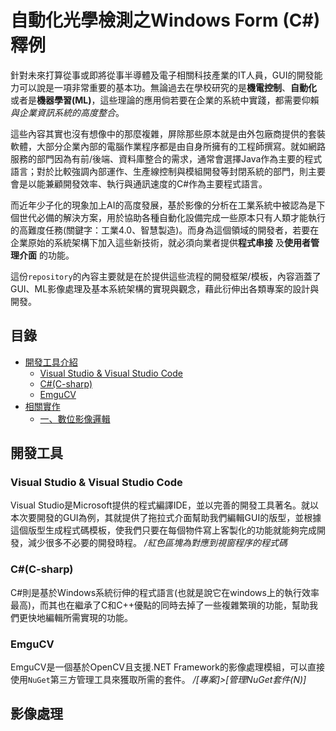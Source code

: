 # 自動化光學檢測之Windows Form (C#)釋例

針對未來打算從事或即將從事半導體及電子相關科技產業的IT人員，GUI的開發能力可以說是一項非常重要的基本功。無論過去在學校研究的是**機電控制**、**自動化** 或者是**機器學習(ML)**，這些理論的應用倘若要在企業的系統中實踐，都需要仰賴*與企業資訊系統的高度整合*。

這些內容其實也沒有想像中的那麼複雜，屏除那些原本就是由外包廠商提供的套裝軟體，大部分企業內部的電腦作業程序都是由自身所擁有的工程師撰寫。就如網路服務的部門因為有前/後端、資料庫整合的需求，通常會選擇Java作為主要的程式語言；對於比較強調內部運作、生產線控制與模組開發等封閉系統的部門，則主要會是以能兼顧開發效率、執行與通訊速度的C#作為主要程式語言。

而近年少子化的現象加上AI的高度發展，基於影像的分析在工業系統中被認為是下個世代必備的解決方案，用於協助各種自動化設備完成一些原本只有人類才能執行的高難度任務(關鍵字：工業4.0、智慧製造)。而身為這個領域的開發者，若要在企業原始的系統架構下加入這些新技術，就必須向業者提供**程式串接** 及**使用者管理介面** 的功能。

這份`repository`的內容主要就是在於提供這些流程的開發框架/模板，內容涵蓋了GUI、ML影像處理及基本系統架構的實現與觀念，藉此衍伸出各類專案的設計與開發。

## 目錄

- [開發工具介紹](#背景)
    - [Visual Studio & Visual Studio Code]()
    - [C#(C-sharp)]()
    - [EmguCV]()
- [相關實作]()
    - [一、數位影像邏輯]()

## 開發工具
### Visual Studio & Visual Studio Code
Visual Studio是Microsoft提供的程式編譯IDE，並以完善的開發工具著名。就以本次要開發的GUI為例，其就提供了拖拉式介面幫助我們編輯GUI的版型，並根據這個版型生成程式碼模板，使我們只要在每個物件寫上客製化的功能就能夠完成開發，減少很多不必要的開發時程。
*/紅色區塊為對應到視窗程序的程式碼*
### C#(C-sharp)
C#則是基於Windows系統衍伸的程式語言(也就是說它在windows上的執行效率最高)，而其也在繼承了C和C++優點的同時去掉了一些複雜繁瑣的功能，幫助我們更快地編輯所需實現的功能。

### EmguCV
EmguCV是一個基於OpenCV且支援$.$NET Framework的影像處理模組，可以直接使用`NuGet`第三方管理工具來獲取所需的套件。
*/[專案]>[管理NuGet套件(N)]*

## 影像處理

